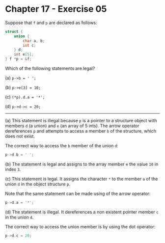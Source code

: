 # Chapter 17 - Exercise 05

Suppose that `f` and `p` are declared as follows:

```C
struct {
    union {
        char a, b;
        int c;
    } d;
    int e[5];
} f *p = &f;
```

Which of the following statements are legal?

(a) `p->b = ' ';`

(b) `p->e[3] = 10;` 

(c) `(*p).d.a = '*';`

(d) `p->d->c = 20;` 


---

(a)
This statement is illegal because `p` is a pointer to a structure object with
members `d` (a union) and `e` (an array of 5 ints).  The arrow operator
dereferences `p` and attempts to access a member `b` of the structure, which
does not exist. 

The correct way to access the `b` member of the union `d`: 

```C
p->d.b = ' ';
```

(b) 
The statement is legal and assigns to the array member `e` the value `10` in
index `3`. 

(c)
This statement is legal.  It assigns the character `*` to the member `a` of the
union `d` in the object structure `p`.

Note that the same statement can be made using of the arrow operator: 

```C
p->d.a = '*';
```

(d)
The statement is illegal.  It dereferences a non existent pointer member `c` in
the union `d`.

The correct way to access the union member is by using the dot operator: 

```C
p->d.c = 20;
```
